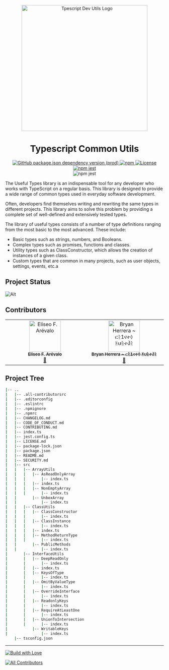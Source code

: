 <p align="center">
    <img src="https://typescript-dev-utils.netlify.app/assets/img/LOGO-BANNER.png" align="center" width="400px" alt="Tpescript Dev Utils Logo">
</p>
<div align="center">
  <h1>
    Typescript Common Utils
  </h1>
</div>
<div align="center">
  <a align="center" href="https://www.npmjs.com/package/typescript">
    <img alt="GitHub package.json dependency version (prod)" src="https://img.shields.io/github/package-json/dependency-version/bryan-herrera-dev/typescript-common-utils/typescript">
  </a>
  <a align="center" href="https://www.npmjs.com/package/typescript-dev-utils?activeTab=readme">
    <img alt="npm" src="https://img.shields.io/npm/v/typescript-dev-utils.svg?style=flat-square">
  </a>
  <a align="center" href="https://github.com/Bryan-Herrera-DEV/typescript-common-utils/blob/main/LICENSE.md">
    <img alt="License" src="https://img.shields.io/github/license/bryan-herrera-dev/typescript-common-utils.svg">
  </a>
  <a align="center" href="https://typescript-dev-utils.netlify.app/#/">
    <img alt="npm jest" src="https://img.shields.io/website?up_message=Documentation&url=https%3A%2F%2Ftypescript-dev-utils.netlify.app%2F%23%2F">
  </a>
  <div align="center">
    <img alt="npm jest" src="https://github.com/Bryan-Herrera-DEV/typescript-common-utils/workflows/CodeQL/badge.svg">
  </div>
</div>

The Useful Types library is an indispensable tool for any developer who works with TypeScript on a regular basis. This library is designed to provide a wide range of common types used in everyday software development.

Often, developers find themselves writing and rewriting the same types in different projects. This library aims to solve this problem by providing a complete set of well-defined and extensively tested types.

The library of useful types consists of a number of type definitions ranging from the most basic to the most advanced. These include:

- Basic types such as strings, numbers, and Booleans.
- Complex types such as promises, functions and classes.
- Utility types such as ClassConstructor, which allows the creation of instances of a given class.
- Custom types that are common in many projects, such as user objects, settings, events, etc.a

## Project Status

![Alt](https://repobeats.axiom.co/api/embed/f12386845c45e3ad38341c8c31f11785d753a922.svg "Repobeats analytics image")

## Contributors
<!-- ALL-CONTRIBUTORS-LIST:START - Do not remove or modify this section -->
<!-- prettier-ignore-start -->
<!-- markdownlint-disable -->
<table>
  <tbody>
    <tr>
      <td align="center" valign="top" width="14.28%"><a href="https://eliseodesign.github.io/"><img src="https://avatars.githubusercontent.com/u/96401071?v=4?s=100" width="100px;" alt="Eliseo F. Arévalo"/><br /><sub><b>Eliseo F. Arévalo</b></sub></a><br /><a href="https://github.com/Bryan-Herrera-DEV/typescript-common-utils/commits?author=eliseodesign" title="Documentation">📖</a></td>
      <td align="center" valign="top" width="14.28%"><a href="https://bryan-herrera.netlify.app/"><img src="https://avatars.githubusercontent.com/u/50712646?v=4?s=100" width="100px;" alt="Bryan Herrera ~ ርᚱ1ናተᛰ ᚻህᚥተპᚱ"/><br /><sub><b>Bryan Herrera ~ ርᚱ1ናተᛰ ᚻህᚥተპᚱ</b></sub></a><br /><a href="#maintenance-Bryan-Herrera-DEV" title="Maintenance">🚧</a></td>
    </tr>
  </tbody>
</table>

<!-- markdownlint-restore -->
<!-- prettier-ignore-end -->

<!-- ALL-CONTRIBUTORS-LIST:END -->
<!-- markdownlint-disable -->

<!-- markdownlint-restore -->
<!-- prettier-ignore-end -->

<!-- ALL-CONTRIBUTORS-LIST:END -->

## Project Tree
<!-- markdownlint-project-tree -->

```bash
|-- ..
|   |-- .all-contributorsrc
|   |-- .editorconfig
|   |-- .eslintrc
|   |-- .npmignore
|   |-- .npmrc
|   |-- CHANGELOG.md
|   |-- CODE_OF_CONDUCT.md
|   |-- CONTRIBUTING.md
|   |-- index.ts
|   |-- jest.config.ts
|   |-- LICENSE.md
|   |-- package-lock.json
|   |-- package.json
|   |-- README.md
|   |-- SECURITY.md
|   |-- src
|   |   |-- ArrayUtils
|   |   |   |-- AsReadOnlyArray
|   |   |       |-- index.ts
|   |   |   |-- index.ts
|   |   |   |-- NonEmptyArray
|   |   |       |-- index.ts
|   |       |-- UnboxArray
|   |           |-- index.ts
|   |   |-- ClassUtils
|   |   |   |-- ClassConstructor
|   |   |       |-- index.ts
|   |   |   |-- ClassInstance
|   |   |       |-- index.ts
|   |   |   |-- index.ts
|   |   |   |-- MethodReturnType
|   |   |       |-- index.ts
|   |       |-- PublicMethods
|   |           |-- index.ts
|       |-- InterfaceUtils
|       |   |-- DeepReadOnly
|       |       |-- index.ts
|       |   |-- index.ts
|       |   |-- KeysOfType
|       |       |-- index.ts
|       |   |-- OmitByValueType
|       |       |-- index.ts
|       |   |-- OverrideInterface
|       |       |-- index.ts
|       |   |-- ReadonlyKeys
|       |       |-- index.ts
|       |   |-- RequireAtLeastOne
|       |       |-- index.ts
|       |   |-- UnionToIntersection
|       |       |-- index.ts
|           |-- WritableKeys
|               |-- index.ts
    |-- tsconfig.json

```

<!-- end-markdownlint-project-tree -->
<hr>

<a align="center" href="https://github.com/Bryan-Herrera-DEV">
  <img alt="Build with Love" src="http://ForTheBadge.com/images/badges/built-with-love.svg">
</a>

<!-- ALL-CONTRIBUTORS-BADGE:START - Do not remove or modify this section -->
[![All Contributors](https://img.shields.io/badge/all_contributors-2-orange.svg?style=flat-square)](#contributors-)
<!-- ALL-CONTRIBUTORS-BADGE:END -->
